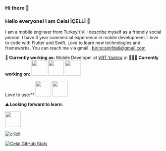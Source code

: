 ### Hi there 👋
 
### Hello everyone! I am Celal İÇELLİ 👋

I am a mobile engineer from Turkey🇹🇷 I describe myself as a friendly social person. I have 3 year commercial experience in mobile development. I love to code with Flutter and Swift. Love to learn new technologies and frameworks. You can reach me via gmail , birincisinifdeli@gmail.com

 
**💼 Currently working as:** Mobile Developer at <a href="https://www.vbt.com.tr/" target="_blank">VBT Yazılım</a> \n
**👨🏻‍💻 Currently working on:**
<code><a href="https://docs.flutter.dev/" target="_blank"><img height="50" src="https://www.vectorlogo.zone/logos/flutterio/flutterio-icon.svg"></a></code>
<code><a href="https://firebase.google.com/" target="_blank"><img height="50" src="https://www.vectorlogo.zone/logos/firebase/firebase-ar21.svg"></a></code>
<code><a href="https://developer.apple.com/swift/resources/" target="_blank"><img height="50" src="https://upload.wikimedia.org/wikipedia/commons/thumb/9/9d/Swift_logo.svg/800px-Swift_logo.svg.png"></a></code> 

Love to use:**
<code><a href="https://docs.flutter.dev/" target="_blank"><img height="50" src="https://www.vectorlogo.zone/logos/flutterio/flutterio-icon.svg"></a></code>
<code><a href="https://developer.apple.com/swift/resources/" target="_blank"><img height="50" src="https://upload.wikimedia.org/wikipedia/commons/thumb/9/9d/Swift_logo.svg/800px-Swift_logo.svg.png"></a></code>
<br>

**⛰ Looking forward to learn:**
 
<code><a href="https://kotlinlang.org/" target="_blank"><img height="50" src="https://reeder.com.tr/media/magefan_blog/what_is_kotlin_banner_image.png"></a></code>

<p><img align="center" src="https://github-readme-streak-stats.herokuapp.com/?user=cllicll&theme=dark" alt="cllicll" /></p>
 
<a href="https://github.com/cllicll/cllicll">
<img align="center" src="https://github-readme-stats.vercel.app/apiusername=cllicll&show_icons=true&line_height=27&count_private=true&title_color=5a54ab&text_color=FF204E&icon_color=FF204E&bg_color=fff" alt="Celal GitHub Stats" />
</a>
